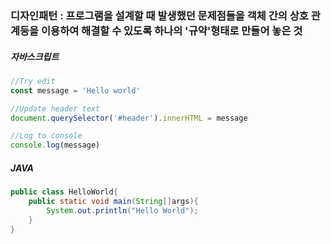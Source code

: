 ### 디자인패턴 : 프로그램을 설계할 때 발생했던 문제점들을 객체 간의 상호 관계등을 이용하여 해결할 수 있도록 하나의 '규약'형태로 만들어 놓은 것
##### 자바스크립트
``` javascript
//Try edit
const message = 'Hello world'

//Update header text
document.querySelector('#header').innerHTML = message

//Log to console
console.log(message)
```
##### JAVA
``` java
public class HelloWorld{
    public static void main(String[]args){
        System.out.println("Hello World");
    }
}
```
